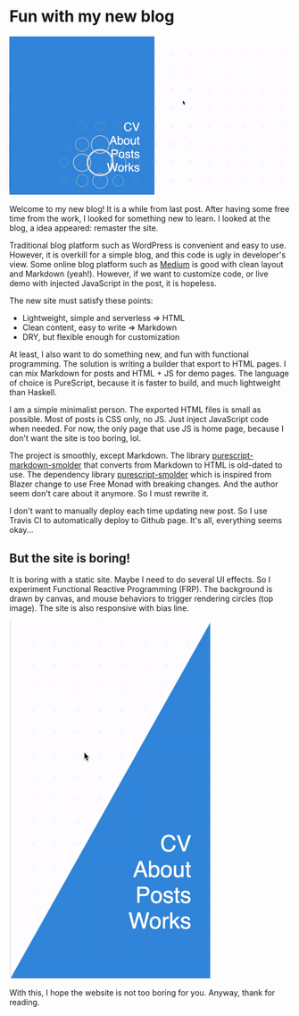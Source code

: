 # Fun with my new blog

![Home Desktop](/assets/home-desktop.gif)

Welcome to my new blog! It is a while from last post. After having some free time from the work, I looked for something new to learn. I looked at the blog, a idea appeared: remaster the site.

Traditional blog platform such as WordPress is convenient and easy to use. However, it is overkill for a simple blog, and this code is ugly in developer's view. Some online blog platform such as [Medium](https://medium.com/) is good with clean layout and Markdown (yeah!). However, if we want to customize code, or live demo with injected JavaScript in the post, it is hopeless. 

The new site must satisfy these points:

* Lightweight, simple and serverless => HTML
* Clean content, easy to write => Markdown
* DRY, but flexible enough for customization 

At least, I also want to do something new, and fun with functional programming. The solution is writing a builder that export to HTML pages. I can mix Markdown for posts and HTML + JS for demo pages. The language of choice is PureScript, because it is faster to build, and much lightweight than Haskell.

I am a simple minimalist person. The exported HTML files is small as possible. Most of posts is CSS only, no JS. Just inject JavaScript code when needed. For now, the only page that use JS is home page, because I don't want the site is too boring, lol. 

The project is smoothly, except Markdown. The library [purescript-markdown-smolder](https://github.com/hgiasac/purescript-markdown-smolder) that converts from Markdown to HTML is old-dated to use. The dependency library [purescript-smolder](https://github.com/bodil/purescript-smolder) which is inspired from Blazer change to use Free Monad with breaking changes. And the author seem don't care about it anymore. So I must rewrite it.

I don't want to manually deploy each time updating new post. So I use Travis CI to automatically deploy to Github page. It's all, everything seems okay...

## But the site is boring!

It is boring with a static site. Maybe I need to do several UI effects. So I experiment Functional Reactive Programming (FRP). The background is drawn by canvas, and mouse behaviors to trigger rendering circles (top image). The site is also responsive with bias line.

![Home Mobile](/assets/home-mobile.gif)

With this, I hope the website is not too boring for you.
Anyway, thank for reading.






